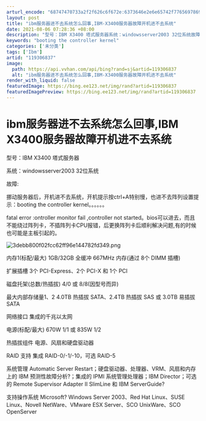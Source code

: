 ```yaml
---
arturl_encode: "68747470733a2f2f626c6f672e:6373646e2e6e65742f77656978696e5f33353530313637382f:61727469636c652f64657461696c732f313139333036383337"
layout: post
title: "ibm服务器进不去系统怎么回事,IBM-X3400服务器故障开机进不去系统"
date: 2021-08-06 07:28:36 +08:00
description: "型号：IBM X3400 塔式服务器系统：windowsserver2003 32位系统故障:挪动服"
keywords: "booting the controller kernel"
categories: ['未分类']
tags: ['Ibm']
artid: "119306837"
image:
  path: https://api.vvhan.com/api/bing?rand=sj&artid=119306837
  alt: "ibm服务器进不去系统怎么回事,IBM-X3400服务器故障开机进不去系统"
render_with_liquid: false
featuredImage: https://bing.ee123.net/img/rand?artid=119306837
featuredImagePreview: https://bing.ee123.net/img/rand?artid=119306837
---
```


# ibm服务器进不去系统怎么回事,IBM X3400服务器故障开机进不去系统

型号：IBM X3400 塔式服务器

系统：windowsserver2003 32位系统

故障:

挪动服务器后，开机进不去系统，开机提示按ctrl+A特别慢，也进不去阵列设置提示：booting the controller kernel。。。。。。

fatal error :ontroller monitor fail ,controller not started。bios可以进去，而且不能绕过阵列卡，不插阵列卡CPU报错，后更换阵列卡后顺利解决问题,有的时候也可能是主板引起的。

![3debb800f02fcc62ff96e144782fd349.png](https://i-blog.csdnimg.cn/blog_migrate/97e366c59bf8b3ef167a71db6b0be39a.jpeg)

内存1(标配/最大) 1GB/32GB 全缓冲 667MHz 内存(通过 8个 DIMM 插槽)

扩展插槽 3个 PCI-Express、2个 PCI-X 和 1个 PCI

磁盘托架(总数/热插拔) 4/0 或 8/8(因型号而异)

最大内部存储量1、2 4.0TB 热插拔 SATA、2.4TB 热插拔 SAS 或 3.0TB 易插拔 SATA

网络接口 集成的千兆以太网

电源(标配/最大) 670W 1/1 或 835W 1/2

热插拔组件 电源、风扇和硬盘驱动器

RAID 支持 集成 RAID-0/-1/-10，可选 RAID-5

系统管理 Automatic Server Restart；硬盘驱动器、处理器、VRM、风扇和内存上的 IBM 预测性故障分析?；集成的 IPMI 系统管理处理器；IBM Director；可选的 Remote Supervisor Adapter II SlimLine 和 IBM ServerGuide?

支持操作系统 Microsoft? Windows Server 2003、Red Hat Linux、SUSE Linux、Novell NetWare、VMware ESX Server、SCO UnixWare、SCO OpenServer